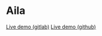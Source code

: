 # Aila

[Live demo (gitlab)](https://w973.gitlab.io/aila)
[Live demo (github)](https://nuckle.github.io/aila)
